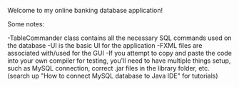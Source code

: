 Welcome to my online banking database application!

Some notes:

-TableCommander class contains all the necessary SQL commands used on the database
-UI is the basic UI for the application
-FXML files are associated with/used for the GUI
-If you attempt to copy and paste the code into your own compiler for testing, you'll need to have multiple things setup, such as MySQL connection, 
correct .jar files in the library folder, etc. (search up "How to connect MySQL database to Java IDE" for tutorials)
